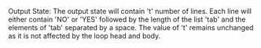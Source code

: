 Output State: The output state will contain 't' number of lines. Each line will either contain 'NO' or 'YES' followed by the length of the list 'tab' and the elements of 'tab' separated by a space. The value of 't' remains unchanged as it is not affected by the loop head and body.